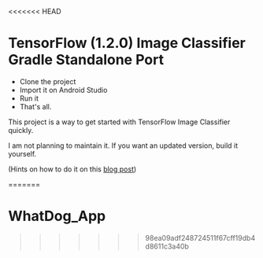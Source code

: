 <<<<<<< HEAD
# TensorFlow (1.2.0) Image Classifier Gradle Standalone Port

- Clone the project
- Import it on Android Studio
- Run it
- That's all.

This project is a way to get started with TensorFlow Image Classifier quickly.

I am not planning to maintain it. If you want an updated version, build it yourself.

(Hints on how to do it on this [blog post][blog-post])

[blog-post]: http://nilhcem.com/android/custom-tensorflow-classifier
=======
# WhatDog_App
>>>>>>> 98ea09adf248724511f67cff19db4d8611c3a40b
